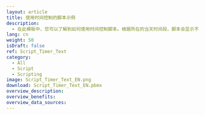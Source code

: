 ```yaml
---
layout: article
title: 使用时间控制的脚本示例
description: 
  - 在此模板中，您可以了解到如何使用时间控制脚本。根据所在的当天时间段，脚本会显示不同的值。
lang: cn
weight: 50
isDraft: false
ref: Script_Timer_Text
category:
  - All
  - Script
  - Scripting
image: Script_Timer_Text_EN.png
download: Script_Timer_Text_EN.pbmx
overview_description:
overview_benefits:
overview_data_sources:
---
```

